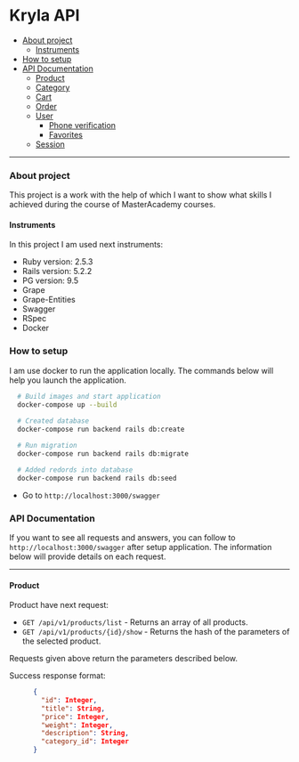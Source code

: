 # Kryla API

- [About project](#about)
  - [Instruments](#instruments)
- [How to setup](#how-to-setup)
- [API Documentation](#api-documentation)
  - [Product](#product)
  - [Category](#category)
  - [Cart](#cart)
  - [Order](#order)
  - [User](#user)
    - [Phone verification](#phone-verification)
    - [Favorites](#favorites)
  - [Session](#session)

---

### About project

 This project is a work with the help of which I want to
show what skills I achieved during the course of MasterAcademy courses.

#### Instruments

In this project I am used next instruments:
 * Ruby version: 2.5.3
 * Rails version: 5.2.2
 * PG version: 9.5
 * Grape
 * Grape-Entities
 * Swagger
 * RSpec
 * Docker

### How to setup

I am use docker to run the application locally. The commands below will help you launch the application.

```bash
  # Build images and start application
  docker-compose up --build
  
  # Created database
  docker-compose run backend rails db:create

  # Run migration  
  docker-compose run backend rails db:migrate

  # Added redords into database
  docker-compose run backend rails db:seed
```

* Go to `http://localhost:3000/swagger`

### API Documentation

  If you want to see all requests and answers, you can follow to `http://localhost:3000/swagger` after setup application.
  The information below will provide details on each request. 

---

#### Product

Product have next request:

* `GET /api/v1/products/list` - Returns an array of all products.
* `GET /api/v1/products/{id}/show` - Returns the hash of the parameters of the selected product.

Requests given above return the parameters described below.

Success response format:

```json
      {
        "id": Integer,
        "title": String,
        "price": Integer,
        "weight": Integer,
        "description": String,
        "category_id": Integer
      }
```